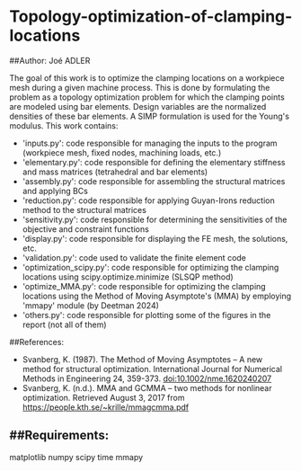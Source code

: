 # Topology-optimization-of-clamping-locations

##Author: Joé ADLER


The goal of this work is to optimize the clamping locations on a workpiece mesh during a given machine process. This is done by formulating the problem as a topology optimization problem for which the clamping points are modeled using bar elements. Design variables are the normalized densities of these bar elements. A SIMP formulation is used for the Young's modulus. This work contains:

* 'inputs.py': code responsible for managing the inputs to the program (workpiece mesh, fixed nodes, machining loads, etc.)
* 'elementary.py': code responsible for defining the elementary stiffness and mass matrices (tetrahedral and bar elements)
* 'assembly.py': code responsible for assembling the structural matrices and applying BCs
* 'reduction.py': code responsible for applying Guyan-Irons reduction method to the structural matrices
* 'sensitivity.py': code responsible for determining the sensitivities of the objective and constraint functions
* 'display.py': code responsible for displaying the FE mesh, the solutions, etc.
* 'validation.py': code used to validate the finite element code
* 'optimization_scipy.py': code responsible for optimizing the clamping locations using scipy.optimize.minimize (SLSQP method)
* 'optimize_MMA.py': code responsible for optimizing the clamping locations using the Method of Moving Asymptote's (MMA) by employing 'mmapy' module (by Deetman 2024)
* 'others.py': code responsible for plotting some of the figures in the report (not all of them)


##References:

- Svanberg, K. (1987). The Method of Moving Asymptotes – A new method for structural optimization. International Journal 
for Numerical Methods in Engineering 24, 359-373. [doi:10.1002/nme.1620240207](https://onlinelibrary.wiley.com/doi/abs/10.1002/nme.1620240207)
 - Svanberg, K. (n.d.). MMA and GCMMA – two methods for nonlinear optimization. Retrieved August 3, 2017 from  
https://people.kth.se/~krille/mmagcmma.pdf


##Requirements:
-------------
matplotlib
numpy
scipy
time
mmapy
